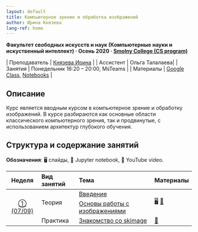 ```yaml
---
layout: default
title: Компьютерное зрение и обработка изображений
author: Ирина Князева
lang-ref: home
---
```


**Факультет свободных искусств и наук (Компьютерные науки и искуственный интеллект) · Осень 2020 · [Smolny College (CS program)](https://artesliberales.spbu.ru/en/education/bakalavariat/computer-science-and-artificial-intelligence)**

| Преподаватель | [Князева Ирина](https://artesliberales.spbu.ru/ru/faculty/personalii/knyazeva ) |
| Ассистент | Ольга Талалаева| 
| Занятия   | Понедельник 16:20 – 20:00,  MsTeams |
| Материалы   | [Google Class](https://classroom.google.com/c/MTUyOTU1MDM5Mjcz), [Notebooks](https://github.com/iknyazeva/CV2020/tree/master/assignments) |


## Описание

Курс является вводным курсом в компьютерное зрение и обработку изображений. В курсе разбираются как основные области классического компьютерного зрения, так и продвинутые, с использованием архитектур глубокого обучения. 
## Структура и содержание занятий

**Обозначения**: 🖥 слайды, 📓 Jupyter notebook, 🎥 YouTube video.


<table>
<!-- =============================== HEADER ================================ -->
  <thead>
    <tr>
      <th>Неделя </th>
      <th align="left">Вид занятий</th>
      <th align="left">Тема</th>
      <th align="left">Материалы</th>
    </tr>
  </thead>
  <tbody>
<!-- =============================== WEEK 1 ================================ -->
    <tr>
      <td rowspan="3" align="center"><a href="week01/01">① (07/09)</a></td>
      <td rowspan="2">Теория</td>
      <td><a href="week01/01-1">Введение</a></td>
      <td rowspan="2">
        <a href="https://www.vision.rwth-aachen.de/media/course/SS/2019/computer-vision/cv19-part01-intro.pdf">🖥️</a>
        <a href="https://youtu.be/8jXIAWg_yHU">🎥</a>
      </td>
    </tr>
    <tr><td><a href="week01/01-2">  Основы работы с изображениями</a></td></tr>
    <tr>
      <td rowspan="1">Практика</td>
      <td><a href="en/week01/01-3">Знакомство со skimage</a></td>
      <td>
        <a href="https://colab.research.google.com/drive/1NvvoV3s7pKfNFGFqIYiejokziGfUXNME?usp=sharing">📓</a>
      </td>
    </tr>
  </tbody>
</table>
